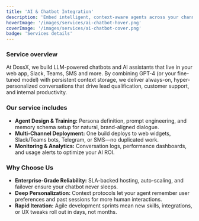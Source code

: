 ```yaml
---
title: 'AI & Chatbot Integration'
description: 'Embed intelligent, context-aware agents across your channels for 24/7 engagement and support.'
hoverImage: '/images/services/ai-chatbot-hover.png'
coverImage: '/images/services/ai-chatbot-cover.png'
badge: 'Services details'
---
```


### Service overview

At DossX, we build LLM-powered chatbots and AI assistants that live in your web app, Slack, Teams, SMS and more. By combining GPT-4 (or your fine-tuned model) with persistent context storage, we deliver always-on, hyper-personalized conversations that drive lead qualification, customer support, and internal productivity.

### Our service includes

- **Agent Design & Training:** Persona definition, prompt engineering, and memory schema setup for natural, brand-aligned dialogue.  
- **Multi-Channel Deployment:** One build deploys to web widgets, Slack/Teams bots, Telegram, or SMS—no duplicated work.  
- **Monitoring & Analytics:** Conversation logs, performance dashboards, and usage alerts to optimize your AI ROI.

### Why Choose Us

- **Enterprise-Grade Reliability:** SLA-backed hosting, auto-scaling, and failover ensure your chatbot never sleeps.  
- **Deep Personalization:** Context protocols let your agent remember user preferences and past sessions for more human interactions.  
- **Rapid Iteration:** Agile development sprints mean new skills, integrations, or UX tweaks roll out in days, not months.  